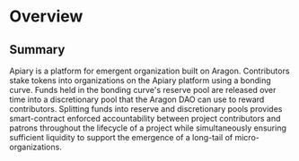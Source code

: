 # Overview

## Summary

Apiary is a platform for emergent organization built on Aragon. Contributors stake tokens into organizations on the Apiary platform using a bonding curve. Funds held in the bonding curve's reserve pool are released over time into a discretionary pool that the Aragon DAO can use to reward contributors. Splitting funds into reserve and discretionary pools provides smart-contract enforced accountability between project contributors and patrons throughout the lifecycle of a project while simultaneously ensuring sufficient liquidity to support the emergence of a long-tail of micro-organizations.

## 


